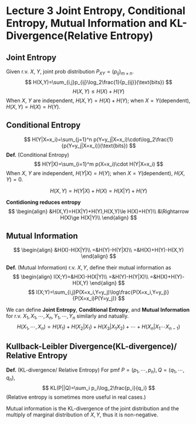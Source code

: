 # Lecture 3 Joint Entropy, Conditional Entropy, Mutual Information and KL-Divergence(Relative Entropy)

## Joint Entropy

Given r.v. $X$, $Y$, joint prob distribution $P_{XY}=(p_{ij})_{m\times n}$.
$$
H(X,Y)=\sum_{i,j}p_{ij}\log_2\frac{1}{p_{ij}}(\text{bits})
$$
$$
H(X,Y)\le H(X)+H(Y)
$$
When $X$, $Y$ are independent, $H(X,Y)=H(X)+H(Y)$; when $X=Y$(dependent), $H(X,Y)=H(X)=H(Y)$.

## Conditional Entropy

$$
H(Y|X=x_i)=\sum_{j=1}^n p(Y=y_j|X=x_i)\cdot\log_2\frac{1}{p(Y=y_j|X=x_i)}(\text{bits})
$$
**Def.** (Conditional Entropy)
$$
H(Y|X)=\sum_{i=1}^m p(X=x_i)\cdot H(Y|X=x_i)
$$
When $X$, $Y$ are independent, $H(Y|X)=H(Y)$; when $X=Y$(dependent), $H(X,Y)=0$.

$$
H(X,Y)=H(Y|X)+H(X)=H(X|Y)+H(Y)
$$

**Contidioning reduces entropy**
$$
\begin{align}
&H(X,Y)=H(X|Y)+H(Y),H(X,Y)\le H(X)+H(Y)\\
&\Rightarrow H(X)\ge H(X|Y)\\
\end{align}
$$

## Mutual Information

$$
\begin{align}
&H(X)-H(X|Y)\\
=&H(Y)-H(Y|X)\\
=&H(X)+H(Y)-H(X,Y)
\end{align}
$$

**Def.** (Mutual Information) r.v. $X,Y$, define their mutual information as
$$
\begin{align}
I(X;Y)=&H(X)-H(X|Y)\\
=&H(Y)-H(Y|X)\\
=&H(X)+H(Y)-H(X,Y)
\end{align}
$$
$$
I(X;Y)=\sum_{i,j}P(X=x_i,Y=y_j)\log\frac{P(X=x_i,Y=y_j)}{P(X=x_i)P(Y=y_j)}
$$

We can define **Joint Entropy**, **Conditional Entropy**, and **Mutual Information** for r.v. $X_1,X_1,\cdots,X_n,Y_1,\cdots,Y_n$ similarly and natually.
$$
H(X_1,\cdots,X_n)=H(X_1)+H(X_2|X_1)+H(X_3|X_1X_2)+\cdots+H(X_n|X_1\cdots X_{n-1})
$$

## Kullback-Leibler Divergence(KL-divergence)/ Relative Entropy

**Def.** (KL-divergence/ Relative Entropy)
For pmf $P=(p_1,\cdots,p_n),Q=(q_1,\cdots,q_n)$,
$$
KL(P||Q)=\sum_i p_i\log_2\frac{p_i}{q_i}
$$
(Relative entropy is sometimes more useful in real cases.)

Mutual information is the KL-divergence of the joint distribution and the multiply of marginal distribution of $X,Y$, thus it is non-negative.
